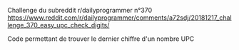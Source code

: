 Challenge du subreddit r/dailyprogrammer n°370
https://www.reddit.com/r/dailyprogrammer/comments/a72sdj/20181217_challenge_370_easy_upc_check_digits/

Code permettant de trouver le dernier chiffre d'un nombre UPC
